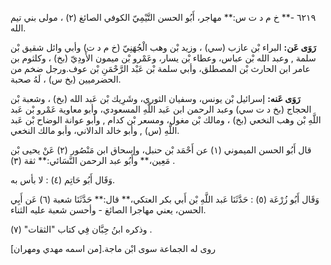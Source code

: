 ٦٢١٩ -** خ م د ت س:** مهاجر، أَبُو الحسن التَّيْمِيّ الكوفي الصائغ (٢) ، مولى بني تيم الله.

**رَوَى عَن:** البراء بْن عازب (سي) ، وزيد بْن وهب الْجُهَنِيّ (خ م د ت) وأبي وائل شقيق بْن سلمة , وعبد الله بْن عباس، وعطاء بْن يسار، وعَمْرو بْن ميمون الأَودِيّ (بخ) ، وكلثوم بن عامر ابن الحارث بْن المصطلق، وأبي سلمة بْن عَبْد الرَّحْمَنِ بْن عوف.ورجل ضخم من الحضرميين (بخ س) ، لَهُ صحبة.

**رَوَى عَنه:** إسرائيل بْن يونس، وسفيان الثوري، وشَرِيك بْن عَبد الله (بخ) ، وشعبة بْن الحجاج (بخ د ت سي) وعبد الرحمن ابن عَبد اللَّهِ المسعودي، وأبو معاوية عَمْرو بْن عَبد اللَّهِ بْن وهب النخعي (بخ) ، ومالك بْن مغول، ومسعر بْن كدام , وأبو عوانة الوضاح بْن عَبد اللَّهِ (س) , وأبو خالد الدالاني، وأبو مالك النخعي.

قال أَبُو الحسن الميموني (١) عن أَحْمَد بْن حنبل، وإسحاق ابن مَنْصُور (٢) عَنْ يحيى بْن مَعِين،** وأَبُو عبد الرحمن النَّسَائي:** ثقة (٣) .

وَقَال أَبُو حَاتِم (٤) : لا بأس به.

وَقَال أَبُو زُرْعَة (٥) : حَدَّثَنَا عَبد اللَّهِ بْن أَبي بكر العتكي،** قال:** حَدَّثَنَا شعبة (٦) عَن أَبِي الحسن، يعني مهاجرا الصائغ - وأحسن شعبة عليه الثناء.

وذكره ابنُ حِبَّان فِي كتاب "الثقات" (٧) .

روى له الجماعة سوى ابْن ماجة.[من اسمه مهدي ومهران]